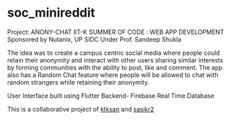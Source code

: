 # soc_minireddit
Project: ANONY-CHAT
IIT-K SUMMER OF CODE : WEB APP DEVELOPMENT    
Sponsored by Nutanix, UP SIDC Under Prof. Sandeep Shukla 

The idea was to create a campus centric social media where people could retain their anonymity and interact with other users sharing similar interests by forming communities with the ability to post, like and comment. The app also has a Random Chat feature where people will be allowed to chat with random strangers while retaining their anonymity.

User Interface built using Flutter Backend- Firebase Real Time Database

This is a collaborative project of [ktksan](https://github.com/ktksan) and [sasikr2](https://github.com/sasikr2)
